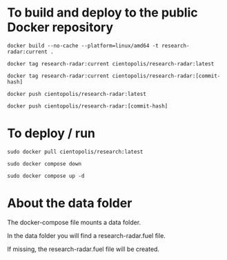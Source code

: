 # To build and deploy to the public Docker repository

````
docker build --no-cache --platform=linux/amd64 -t research-radar:current .

docker tag research-radar:current cientopolis/research-radar:latest

docker tag research-radar:current cientopolis/research-radar:[commit-hash]

docker push cientopolis/research-radar:latest

docker push cientopolis/research-radar:[commit-hash]
````

# To deploy / run

````
sudo docker pull cientopolis/research:latest

sudo docker compose down

sudo docker compose up -d
````

# About the data folder

The docker-compose file mounts a data folder. 

In the data folder you will find a research-radar.fuel file.

If missing, the research-radar.fuel file will be created.

